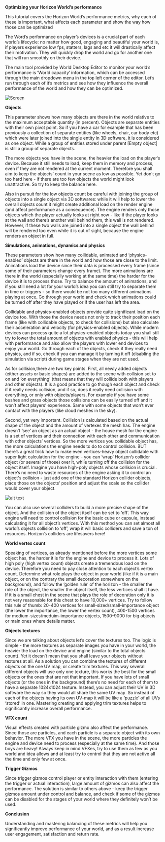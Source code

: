 **Optimizing your Horizon World’s performance**

This tutorial covers the Horizon World’s performance metrics, why each of these is important, what affects each parameter and show the way how those can be optimized

The Word’s performance on player’s devices is a crucial part of each world’s lifecycle: no matter how good, engaging and beautiful your world is, if players experience low fps, statters, lags and etc it will drastically affect their motivation. They will quickly drop the world and go for another one that will run smoothly on their device.

The main tool provided by World Desktop Editor to monitor your world’s performance is ‘World capacity’ information, which can be accessed through the main dropdown menu in the top left corner of the editor. Let’s run through each of it’s metrics and see how they influence the overall performance of the world and how they can be optimized.

![Screen](https://github.com/lastxlr/MHCPTutorial/blob/cb8d24dba9e6523b5e6cff8d110ce24388f10ffc/docs/performance/Capture.PNG)

**Objects**

This parameter shows how many objects are there in the world relative to the maximum acceptable quantity (in percent). Objects are separate entities with their own pivot point. So if you have a car for example that has been previously a collection of separate entities (like wheels, chair, car body etc) which were later joined into the single entity in 3D software, it is considered as one object. While a group of entities stored under parent \[Empty object\] is still a group of separate objects.

The more objects you have in the scene, the heavier the load on the player’s device. Because it still needs to load, keep them in memory and process, even if they are not rendered at the current moment. Therefore you shall aim to keep the objects’ count in your scene as low as possible. Yet don’t go too hard here - if there are too few objects the world might look unattractive. So try to keep the balance here.

Also in pursuit for the low objects count be careful with joining the group of objects into a single object via 3D softwares: while it will help to lower the overall objects count it might create additional load on the render engine (and affect performance as a consequence). The engine renders only those objects which the player actually looks at right now - like if the player looks at the wall and there’s another wall behind them, this wall is not rendered. However, if these two walls are joined into a single object the wall behind will be rendered too even while it is out of sight, because the engine renders an object in full.

**Simulations, animations, dynamics and physics**

These parameters show how many collidable, animated and ‘physics-enabled’ objects are there in the world and how those are close to the limit. Animations load the device since their data is processed every frame (since some of their parameters change every frame). The more animations are there in the world (especially working at the same time) the harder for the device it is to process those. Try to balance the amount of animations, and if you still need a lot for your world’s idea you can still try to separate them in time or triggers - so there would be not too many different animations playing at once. Go through your world and check which animations could be turned off after they have played or if the user has left the area.

Collidable and physics-enabled objects provide quite significant load on the device too. With those the device needs not only to track their position each frame (like with collidable objects, to check for collisions) but also calculate their acceleration and velocity (for physics-enabled objects). While modern devices can process quite a lot physics-enabled objects today you shall still try to lower the total amount of objects with enabled physics - this will help with performance and also allow the players with lower end devices to enjoy your world. Go through each of the objects, check if they really need physics, and if so, check if you can manage it by turning it off (disabling the simulation via script) during game stages when they are not used.

As for collision,there are two key points. First, all newly added objects (either assets or basic shapes) are added to the scene with collision set to on and ‘on everything’ (that means that they will collide both with players and other objects). It is a good practice to go though each object and check if it really needs collision, and if so, does it really need collision with everything, or only with objects/players. For example if you have some bushes and grass objects those collisions can be easily turned off and it won’t affect players’ experience. Same with some objects that won’t ever contact with the players (like cloud meshes in the sky).

Second, yet very important. Collision is calculated based on the actual shape of the object and the amount of vertexes the mesh has. The engine doesn’t ‘see’ an object as an actual object - the house mesh for the engine is a set of vertices and their connection with each other and communication with other objects’ vertices. So the more vertices you collidable object has, the more calculations the engine needs to do to control collision. BUT there’s a great trick how to make even vertices-heavy object collidable with super light calculation for the engine - you can ‘wrap’ Horizon’s collider object (or several of those) over it, while turning off the collision for the object itself. Imagine you have high-poly objects whose collision is crucial. There’s no need to waste resources of the engine asking it to control an object's collision - just add one of the standard Horizon collider objects, place those on the objects’ position and adjust the scale so the collider would cover your object.

![alt text](https://github.com/lastxlr/MHCPTutorial/blob/7099734d096b81f76e4ac0b07f298f31225beae8/docs/performance/Colliders.PNG)

You can also use several colliders to build a more precise shape of the object. And the collision of the object itself can be set to ‘off’. This way engine will need to control collision for the basic cube or capsule, instead calculating it for all object’s vertices. With this method you can set almost all world’s objects collision to ‘off’, wrap it will basic colliders and save a ton of resources. Horizon’s colliders are lifesavers here!

**World vertex count**

Speaking of vertices, as already mentioned before the more vertices some object has, the harder it is for the engine and device to process it. Lots of high poly (high vertex count) objects create a tremendous load on the device. Therefore you need to pay close attention to each object’s vertex count. Determine what role plays the object in your world (like if it is a main object, or on the contrary the small decoration somewhere on the background), and follow the ‘golden rule’ of the horizon - the smaller the role of the object, the smaller the object itself, the less vertices shall it have. If it is a small chest in the scene that plays the role of decoration only it is not very reasonable for this chest to have 10,000+ vertices. Try to follow this rule of thumb: 20-400 vertices for small-sized/small-importance object (the lower the importance, the lower the vertex count), 400-1500 vertices for medium-sizes/meduim-importance objects, 1500-9000 for big objects or main ones where details matter.

**Objects textures**

Since we are talking about objects let’s cover the textures too. The logic is simple - the more textures as separate images you have in your world, the heavier the load on the device and engine (similar to the total objects count). Yet it doesn’t mean that you shall leave your objects without textures at all. As a solution you can combine the textures of different objects on the one UV map, or create trim textures. This way several different objects will use only one texture, this works the best for the small objects or the ones that are not that important. If you have lots of small objects (or the ones in the background) there’s no need for each of them to have a separate 1024x1024 texture. Instead, you can adjust their UV in 3D software the way so they would all share the same UV map. So instead of each of the objects having its own UV-map it will be like a ‘puzzle’ of all UVs ‘stored’ in one. Mastering creating and applying trim textures helps to significantly increase overall performance.

**VFX count**

Visual effects created with particle gizmo also affect the performance. Since those are particles, and each particle is a separate object with its own behavior. The more VFX you have in the scene, the more particles the engine and device need to process (especially at the same time). And those boys are heavy! Always keep in mind VFXes, try to use them as few as you world and idea allows and at least try to control that they are not active all the time and only few at once.

**Trigger Gizmos**

Since trigger gizmos control player or entity interaction with them (entering the trigger or actual interaction), large amount of gizmos can also affect the performance. The solution is similar to others above - keep the trigger gizmos amount under control and balance, and check if some of the gizmos can be disabled for the stages of your world where they definitely won’t be used.

**Conclusion**

Understanding and mastering balancing of these metrics will help you significantly improve performance of your world, and as a result increase user engagement, satisfaction and return rate.
